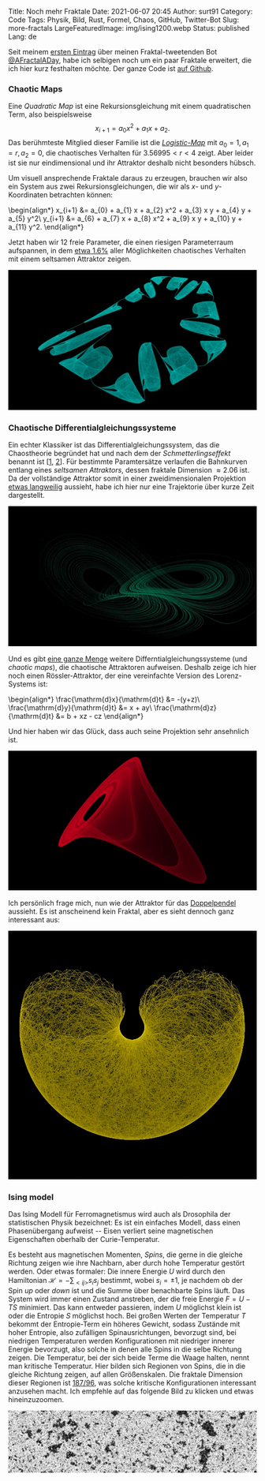 Title: Noch mehr Fraktale
Date: 2021-06-07 20:45
Author: surt91
Category: Code
Tags: Physik, Bild, Rust, Formel, Chaos, GitHub, Twitter-Bot
Slug: more-fractals
LargeFeaturedImage: img/ising1200.webp
Status: published
Lang: de

Seit meinem [ersten Eintrag]({filename}/randomFractals.md) über meinen
Fraktal-tweetenden Bot [@AFractalADay](https://twitter.com/AFractalADay),
habe ich selbigen noch um ein paar Fraktale erweitert, die ich hier kurz
festhalten möchte. Der ganze Code ist [auf Github](https://github.com/surt91/AFractalADay).

### Chaotic Maps

Eine *Quadratic Map* ist eine Rekursionsgleichung mit einem quadratischen
Term, also beispielsweise
$$x_{i+1} = a_0 x^2 + a_1 x + a_2.$$
Das berühmteste Mitglied dieser Familie ist die [*Logistic-Map*](https://de.wikipedia.org/wiki/Logistische_Gleichung)
mit $a_0=1, a_1=r, a_2=0$, die chaotisches Verhalten für $3.56995 < r < 4$ zeigt.
Aber leider ist sie nur eindimensional und ihr Attraktor deshalb nicht besonders hübsch.

Um visuell ansprechende Fraktale daraus zu erzeugen, brauchen wir also ein System aus
zwei Rekursionsgleichungen, die wir als $x$- und $y$-Koordinaten betrachten können:

\begin{align*}
x_{i+1} &= a_{0} + a_{1} x + a_{2} x^2 + a_{3} x y + a_{4} y + a_{5} y^2\\
y_{i+1} &= a_{6} + a_{7} x + a_{8} x^2 + a_{9} x y + a_{10} y + a_{11} y^2.
\end{align*}

Jetzt haben wir 12 freie Parameter, die einen riesigen Parameterraum aufspannen,
in dem [etwa 1.6%](http://sprott.physics.wisc.edu/pubs/paper203.htm) aller Möglichkeiten
chaotisches Verhalten mit einem seltsamen Attraktor zeigen.

[![Quadratic Map](/img/quadraticMap1200.webp)](/img/quadraticMap.png)

### Chaotische Differentialgleichungssysteme

Ein echter Klassiker ist das Differentialgleichungssystem, das die Chaostheorie
begründet hat und nach dem der *Schmetterlingseffekt* benannt
ist [[1]({filename}/schmetterlingseffekt.md), [2]({filename}/seltsamer-attraktor.md)].
Für bestimmte Paramtersätze verlaufen die Bahnkurven entlang eines *seltsamen Attraktors*,
dessen fraktale Dimension $\approx 2.06$ ist. Da der vollständige Attraktor somit in
einer zweidimensionalen Projektion [etwas langweilig](/img/lorenz_full_attractor.png) aussieht,
habe ich hier nur eine Trajektorie über kurze Zeit dargestellt.

[![Lorenz-Attraktor](/img/lorenzattraktor2_1200.webp)](/img/lorenzattraktor2.png)

Und es gibt [eine ganze Menge](https://en.wikipedia.org/wiki/List_of_chaotic_maps)
weitere Differntialgleichungssysteme (und *chaotic maps*), die chaotische
Attraktoren aufweisen. Deshalb zeige ich hier noch einen Rössler-Attraktor, der
eine vereinfachte Version des Lorenz-Systems ist:

\begin{align*}
\frac{\mathrm{d}x}{\mathrm{d}t} &= -(y+z)\\
\frac{\mathrm{d}y}{\mathrm{d}t} &= x + ay\\
\frac{\mathrm{d}z}{\mathrm{d}t} &= b + xz - cz
\end{align*}

Und hier haben wir das Glück, dass auch seine Projektion sehr ansehnlich ist.

[![Rössler-Attraktor](/img/rossler1200.webp)](/img/rossler.png)

Ich persönlich frage mich, nun wie der Attraktor für das [Doppelpendel]({filename}/doppelpendel.md)
aussieht. Es ist anscheinend kein Fraktal, aber es sieht dennoch ganz interessant aus:

[![Doppelpendel](/img/doublePendulumLong1200.webp)](/img/doublePendulumLong.png)

### Ising model

Das Ising Modell für Ferromagnetismus wird auch als Drosophila
der statistischen Physik bezeichnet: Es ist ein einfaches
Modell, dass einen Phasenübergang aufweist -- Eisen verliert
seine magnetischen Eigenschaften oberhalb der Curie-Temperatur.

Es besteht aus magnetischen Momenten, *Spins*, die gerne in die
gleiche Richtung zeigen wie ihre Nachbarn, aber durch hohe Temperatur
gestört werden. Oder etwas formaler: Die innere Energie $U$ wird durch
den Hamiltonian $\mathcal{H} = - \sum_{<ij>} s_i s_j$ bestimmt, wobei
$s_i = \pm 1$, je nachdem ob der Spin *up* oder *down* ist und die
Summe über benachbarte Spins läuft. Das System
wird immer einen Zustand anstreben, der die freie Energie $F=U-TS$
minimiert. Das kann entweder passieren, indem $U$ möglichst klein
ist oder die Entropie $S$ möglichst hoch. Bei großen Werten der
Temperatur $T$ bekommt der Entropie-Term ein höheres Gewicht, sodass
Zustände mit hoher Entropie, also zufälligen Spinausrichtungen,
bevorzugt sind, bei niedrigen Temperaturen werden Konfigurationen
mit niedriger innerer Energie bevorzugt, also solche in denen alle Spins
in die selbe Richtung zeigen. Die Temperatur, bei der sich beide
Terme die Waage halten, nennt man kritische Temperatur. Hier bilden
sich Regionen von Spins, die in die gleiche Richtung zeigen, auf allen
Größenskalen. Die fraktale Dimension dieser Regionen ist
[187/96](https://doi.org/10.1103/PhysRevLett.62.1067),
was solche kritische Konfigurationen interessant anzusehen macht.
Ich empfehle auf das folgende Bild zu klicken und etwas hineinzuzoomen.

[![Kritisches Ising System](/img/ising1200.webp)](/img/ising.png)
